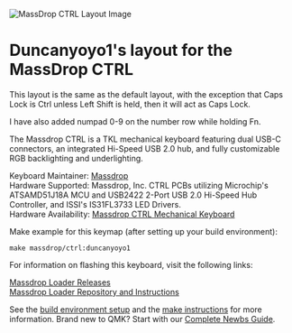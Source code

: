![MassDrop CTRL Layout Image](https://i.imgur.com/xH3udvW.png)

# Duncanyoyo1's layout for the MassDrop CTRL

This layout is the same as the default layout, with the exception that Caps Lock is Ctrl unless Left Shift is held, then it will act as Caps Lock.

I have also added numpad 0-9 on the number row while holding Fn.


The Massdrop CTRL is a TKL mechanical keyboard featuring dual USB-C connectors, an integrated Hi-Speed USB 2.0 hub, and fully customizable RGB backlighting and underlighting.

Keyboard Maintainer: [Massdrop](https://github.com/massdrop)  
Hardware Supported: Massdrop, Inc. CTRL PCBs utilizing Microchip's ATSAMD51J18A MCU and USB2422 2-Port USB 2.0 Hi-Speed Hub Controller, and ISSI's IS31FL3733 LED Drivers.  
Hardware Availability: [Massdrop CTRL Mechanical Keyboard](https://www.massdrop.com/buy/massdrop-ctrl-mechanical-keyboard)

Make example for this keymap (after setting up your build environment):

    make massdrop/ctrl:duncanyoyo1

For information on flashing this keyboard, visit the following links:

[Massdrop Loader Releases](https://github.com/Massdrop/mdloader/releases/tag/0.0.1)  
[Massdrop Loader Repository and Instructions](https://github.com/Massdrop/mdloader)

See the [build environment setup](https://docs.qmk.fm/#/getting_started_build_tools) and the [make instructions](https://docs.qmk.fm/#/getting_started_make_guide) for more information. Brand new to QMK? Start with our [Complete Newbs Guide](https://docs.qmk.fm/#/newbs).
